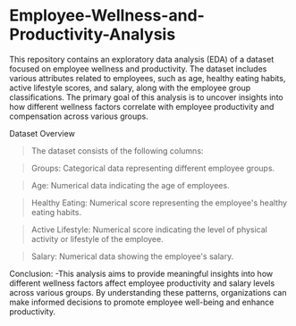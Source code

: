 # Employee-Wellness-and-Productivity-Analysis
This repository contains an exploratory data analysis (EDA) of a dataset focused on employee wellness and productivity. The dataset includes various attributes related to employees, such as age, healthy eating habits, active lifestyle scores, and salary, along with the employee group classifications. The primary goal of this analysis is to uncover insights into how different wellness factors correlate with employee productivity and compensation across various groups.

Dataset Overview

>The dataset consists of the following columns:

>Groups: Categorical data representing different employee groups.

>Age: Numerical data indicating the age of employees.

>Healthy Eating: Numerical score representing the employee's healthy eating habits.

>Active Lifestyle: Numerical score indicating the level of physical activity or lifestyle of the employee.

>Salary: Numerical data showing the employee's salary.


Conclusion:
-This analysis aims to provide meaningful insights into how different wellness factors affect employee productivity and salary levels across various groups. By understanding these 
 patterns, organizations can make informed decisions to promote employee well-being and enhance productivity.
